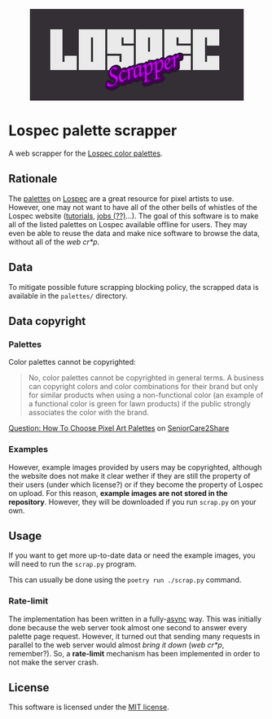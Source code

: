 <!--
SPDX-FileCopyrightText: 2022 Agathe Porte <microjoe@microjoe.org>

SPDX-License-Identifier: MIT
-->

<p align="center">
  <img alt="Logo" src="docs/logo.png">
</p>

# Lospec palette scrapper

A web scrapper for the [Lospec color palettes](https://lospec.com/palette-list).

## Rationale

The [palettes](https://lospec.com/palette-list) on [Lospec](https://lospec.com/) are a great resource for pixel artists to use. However, one may not want to have all of the other bells of whistles of the Lospec website ([tutorials](https://lospec.com/pixel-art-tutorials), [jobs (??)](https://lospec.com/jobs)…). The goal of this software is to make all of the listed palettes on Lospec available offline for users. They may even be able to reuse the data and make nice software to browse the data, without all of the *web cr\*p*.

## Data

To mitigate possible future scrapping blocking policy, the scrapped data is available in the `palettes/` directory.

## Data copyright

### Palettes

Color palettes cannot be copyrighted:

> No, color palettes cannot be copyrighted in general terms. A business can copyright colors and color combinations for their brand but only for similar products when using a non-functional color (an example of a functional color is green for lawn products) if the public strongly associates the color with the brand.

[Question: How To Choose Pixel Art Palettes](https://www.seniorcare2share.com/how-to-choose-pixel-art-palettes/#Are_color_palettes_copyrighted) on [SeniorCare2Share](https://www.seniorcare2share.com/)

### Examples

However, example images provided by users may be copyrighted, although the website does not make it clear wether if they are still the property of their users (under which license?) or if they become the property of Lospec on upload. For this reason, **example images are not stored in the repository**. However, they will be downloaded if you run `scrap.py` on your own.

## Usage

If you want to get more up-to-date data or need the example images, you will need to run the `scrap.py` program.

This can usually be done using the `poetry run ./scrap.py` command.

### Rate-limit

The implementation has been written in a fully-[async](https://docs.python.org/3/library/asyncio.html) way. This was initially done because the web server took almost one second to answer every palette page request. However, it turned out that sending many requests in parallel to the web server would almost *bring it down* (*web cr\*p*, remember?). So, a **rate-limit** mechanism has been implemented in order to not make the server crash.

## License

This software is licensed under the [MIT license](LICENSES/MIT.txt).